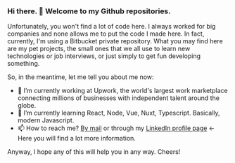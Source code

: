 ### Hi there. 👋 Welcome to my Github repositories. 

Unfortunately, you won't find a lot of code here. I always worked for big companies and none allows me to put the code I made here. In fact, currently, I'm using a Bitbucket private repository. What you may find here are my pet projects, the small ones that we all use to learn new technologies or job interviews, or just simply to get fun developing something.

So, in the meantime, let me tell you about me now:

- 🔭 I’m currently working at Upwork, the world's largest work marketplace connecting millions of businesses with independent talent around the globe.
- 🌱 I’m currently learning React, Node, Vue, Nuxt, Typescript. Basically, modern Javascript.
- 📫 How to reach me? [By mail](mailto:jpwarmer@gmail.com)  or through my [LinkedIn profile page](https://www.linkedin.com/in/juan-pablo-warmerdam-463a214/) <- Here you will find a lot more information.

Anyway, I hope any of this will help you in any way. Cheers!
<!--
**jpwarmer/jpwarmer** is a ✨ _special_ ✨ repository because its `README.md` (this file) appears on your GitHub profile.

Here are some ideas to get you started:

- 🔭 I’m currently working at Upwork, the world's largest work marketplace connecting millions of businesses with independent talent around the globe.
- 🌱 I’m currently learning React, Node, Vue, Nuxt, Typescript. Basically, modern Javascript.
- 📫 How to reach me: 
  jpwarmer@gmail.com
- 😄 Pronouns: ...
- ⚡ Fun fact: ...
-->
